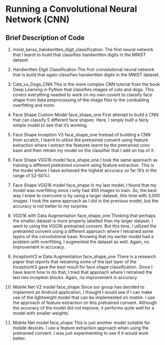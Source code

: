 # Running a Convolutional Neural Network (CNN)

## Brief Description of Code

1. mnist_keras_handwritten_digit_classification:
The first neural network that I learnt to build that classifies handwritten digits in the MNIST dataset. 

2. Handwritten Digit Classification
The first convolutional neural network that is build that again classifies handwritten digits in the MNIST dataset. 

3. Cats_vs_Dogs_CNN
This is the more complex CNN tutorial from the book Deep Learning in Python that classifies images of cats and dogs. This covers everything needed to work on my own covent to classify face shape from data preprocessing of the image files to the combatting overfitting and more. 

4. Face Shape Custom Model face_shape_one
First attempt to build a CNN that can classify 5 different face shapes. Here, I simply built a fairly simple model to see that it’s working.

5. Face Shape Inception V3 face_shape_one
Instead of building a CNN from scratch, I learnt to utilize the pretrained convent using feature extraction where I extract the features learnt by the pretrained conv base and then retrain my model on the classifier that I add on top of it.


6. Face Shape VGG16 model face_shape_one
I took the same approach as training a different pretrained convent using feature extraction. This is the model where I have achieved the highest accuracy so far (It’s in the range of 52-60%).

7. Face Shape VGG16 model face_shape
In my last model, I found that my model was overfitting since I only had 400 images to train. So, the best way I knew to overcome is by using a larger dataset, this time with 3,000 images. I took the same approach as I did in the previous model, but the accuracy is not better to my surprise. 

8. VGG16 with Data Augmentation face_shape_one
Thinking that perhaps the smaller dataset is more properly labelled than my larger dataset, I went to using the VGG16 pretrained convent. But this time, I utilized the pretrained convent using a different approach where I retrained some layers of the convolutional base. Knowing that my earlier model had a problem with overfitting, I augmented the dataset as well. Again, no improvement in accuracy.

9. InceptionV3 w Data Augmentation face_shape_one 
There is a research paper that reports that retraining some of the last layer of the InceptionV3 gave the best result for face shape classification. Since I have learnt how to do that, I tried that approach where I retrained the last two inception blocks. Again, no improvement in accuracy.


10. Mobile Net V2 model  face_shape
Since our group has decided to implement an Android application, I thought I would see if I can make use of the lightweight model that can be implemented on mobile. I use the approach of feature extraction on this pretrained convent. Although the accuracy of the model did not improve, it performs quite well for a model with smaller weights. 

11. Mobile Net model face_shape
This is just another model suitable for mobile devices. I use a feature extraction approach when using the pretrained convent.  I was just experimenting to see if it would work better. 
